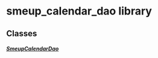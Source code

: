 


# smeup_calendar_dao library











## Classes

##### [SmeupCalendarDao](../smeup_daos_smeup_calendar_dao/SmeupCalendarDao-class.md)



 















